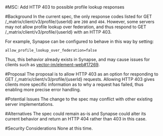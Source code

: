 #MSC: Add HTTP 403 to possible profile lookup responses

#Background
In the current spec, the only response codes listed for  GET /_matrix/client/v3/profile/{userId}
are `200` and `404`. However, some servers may not allow profile lookup over federation, and thus
respond to GET /_matrix/client/v3/profile/{userId} with an HTTP 403.

For example, Synapse can be configured to behave in this way by setting:

```
allow_profile_lookup_over_federation=false
```

Thus, this behavior already exists in Synapse, and may cause issues for
clients such as [vector-im/element-web#17269](https://github.com/vector-im/element-web/issues/17269).

#Proposal
The proposal is to allow HTTP 403 as an option for responding to  GET /_matrix/client/v3/profile/{userId}
requests. Allowing HTTP 403 gives clients more specific information as to why a request has 
failed, thus enabling more precise error handling.

#Potential Issues
The change to the spec may conflict with other existing server implementations.

#Alternatives
The spec could remain as-is and Synapse could alter its current behavior and return an HTTP 
404 rather than 403 in this case. 

#Security Considerations
None at this time. 